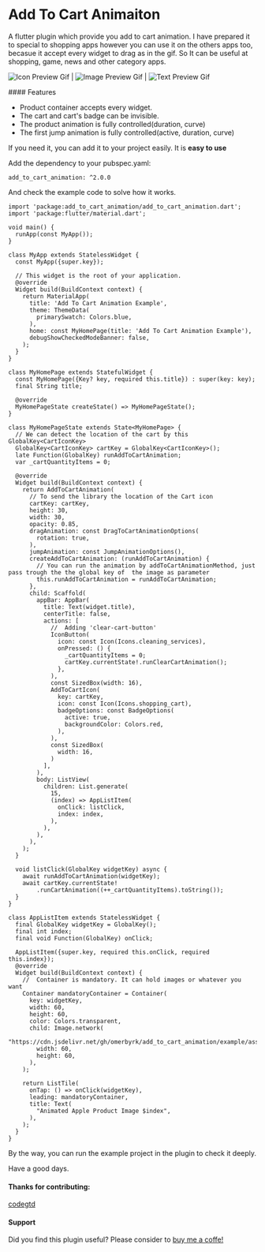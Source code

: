 # Add To Cart Animaiton

A flutter plugin which provide you add to cart animation. I have prepared it to special to shopping apps however you can use it on the others apps too, becasue it accept every widget to drag as in the gif. So It can be useful at shopping, game, news and other category apps.   

![Icon Preview Gif](https://media.giphy.com/media/EqgAF1n7oSiQ5QP3SS/giphy.gif) | ![Image Preview Gif](https://media.giphy.com/media/iBlKNqY30NtZuJ2dXL/giphy.gif) | ![Text Preview Gif](https://media.giphy.com/media/aPAjmlS2AnZC1kkIwf/giphy.gif)
 
</table>
#### Features
<ul>
<li>Product container accepts every widget.</li>
<li>The cart and cart's badge can be invisible.</li>
<li>The product animation is fully controlled(duration, curve)</li>
<li>The first jump animation is fully controlled(active, duration, curve)</li>
</ul>

If you need it, you can add it to your project easily. It is <strong>easy to use</strong>

Add the dependency to your pubspec.yaml: 

```
add_to_cart_animation: ^2.0.0
```

And check the example code to solve how it works. 

```
import 'package:add_to_cart_animation/add_to_cart_animation.dart';
import 'package:flutter/material.dart';

void main() {
  runApp(const MyApp());
}

class MyApp extends StatelessWidget {
  const MyApp({super.key});

  // This widget is the root of your application.
  @override
  Widget build(BuildContext context) {
    return MaterialApp(
      title: 'Add To Cart Animation Example',
      theme: ThemeData(
        primarySwatch: Colors.blue,
      ),
      home: const MyHomePage(title: 'Add To Cart Animation Example'),
      debugShowCheckedModeBanner: false,
    );
  }
}

class MyHomePage extends StatefulWidget {
  const MyHomePage({Key? key, required this.title}) : super(key: key);
  final String title;

  @override
  MyHomePageState createState() => MyHomePageState();
}

class MyHomePageState extends State<MyHomePage> {
  // We can detect the location of the cart by this  GlobalKey<CartIconKey>
  GlobalKey<CartIconKey> cartKey = GlobalKey<CartIconKey>();
  late Function(GlobalKey) runAddToCartAnimation;
  var _cartQuantityItems = 0;

  @override
  Widget build(BuildContext context) {
    return AddToCartAnimation(
      // To send the library the location of the Cart icon
      cartKey: cartKey,
      height: 30,
      width: 30,
      opacity: 0.85,
      dragAnimation: const DragToCartAnimationOptions(
        rotation: true,
      ),
      jumpAnimation: const JumpAnimationOptions(),
      createAddToCartAnimation: (runAddToCartAnimation) {
        // You can run the animation by addToCartAnimationMethod, just pass trough the the global key of  the image as parameter
        this.runAddToCartAnimation = runAddToCartAnimation;
      },
      child: Scaffold(
        appBar: AppBar(
          title: Text(widget.title),
          centerTitle: false,
          actions: [
            //  Adding 'clear-cart-button'
            IconButton(
              icon: const Icon(Icons.cleaning_services),
              onPressed: () {
                _cartQuantityItems = 0;
                cartKey.currentState!.runClearCartAnimation();
              },
            ),
            const SizedBox(width: 16),
            AddToCartIcon(
              key: cartKey,
              icon: const Icon(Icons.shopping_cart),
              badgeOptions: const BadgeOptions(
                active: true,
                backgroundColor: Colors.red,
              ),
            ),
            const SizedBox(
              width: 16,
            )
          ],
        ),
        body: ListView(
          children: List.generate(
            15,
            (index) => AppListItem(
              onClick: listClick,
              index: index,
            ),
          ),
        ),
      ),
    );
  }

  void listClick(GlobalKey widgetKey) async {
    await runAddToCartAnimation(widgetKey);
    await cartKey.currentState!
        .runCartAnimation((++_cartQuantityItems).toString());
  }
}

class AppListItem extends StatelessWidget {
  final GlobalKey widgetKey = GlobalKey();
  final int index;
  final void Function(GlobalKey) onClick;

  AppListItem({super.key, required this.onClick, required this.index});
  @override
  Widget build(BuildContext context) {
    //  Container is mandatory. It can hold images or whatever you want
    Container mandatoryContainer = Container(
      key: widgetKey,
      width: 60,
      height: 60,
      color: Colors.transparent,
      child: Image.network(
        "https://cdn.jsdelivr.net/gh/omerbyrk/add_to_cart_animation/example/assets/apple.png",
        width: 60,
        height: 60,
      ),
    );

    return ListTile(
      onTap: () => onClick(widgetKey),
      leading: mandatoryContainer,
      title: Text(
        "Animated Apple Product Image $index",
      ),
    );
  }
}
```

By the way, you can run the example project in the plugin to check it deeply. 

Have a good days.

#### Thanks for contributing:

[codegtd ](https://github.com/codegtd)


#### Support

Did you find this plugin useful? Please consider to [buy me a coffe!](https://www.buymeacoffee.com/omerbyrk)

